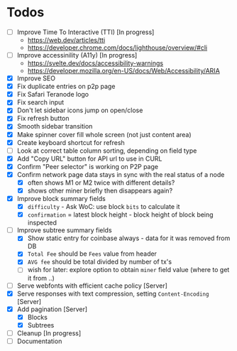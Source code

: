 # Todos

- [ ] Improve Time To Interactive (TTI) [In progress]
  - https://web.dev/articles/tti
  - https://developer.chrome.com/docs/lighthouse/overview/#cli
- [ ] Improve accessinility (A11y) [In progress]
  - https://svelte.dev/docs/accessibility-warnings
  - https://developer.mozilla.org/en-US/docs/Web/Accessibility/ARIA
- [x] Improve SEO
- [x] Fix duplicate entries on p2p page
- [x] Fix Safari Teranode logo
- [x] Fix search input
- [x] Don't let sidebar icons jump on open/close
- [x] Fix refresh button
- [x] Smooth sidebar transition
- [x] Make spinner cover fill whole screen (not just content area)
- [x] Create keyboard shortcut for refresh
- [ ] Look at correct table column sorting, depending on field type
- [x] Add "Copy URL" button for API url to use in CURL
- [x] Confirm "Peer selector" is working on P2P page
- [x] Confirm network page data stays in sync with the real status of a node
  - [x] often shows M1 or M2 twice with different details?
  - [x] shows other miner briefly then disappears again?
- [x] Improve block summary fields
  - [x] `difficulty` - Ask WoC: use block `bits` to calculate it
  - [x] `confirmation` = latest block height - block height of block being inspected
- [ ] Improve subtree summary fields
  - [x] Show static entry for coinbase always - data for it was removed from DB
  - [x] `Total Fee` should be `Fees` value from header
  - [x] `AVG fee` should be total divided by number of tx's
  - [ ] wish for later: explore option to obtain `miner` field value (where to get it from ..)
- [ ] Serve webfonts with efficient cache policy [Server]
- [x] Serve responses with text compression, setting `Content-Encoding` [Server]
- [x] Add pagination [Server]
  - [x] Blocks
  - [x] Subtrees
- [ ] Cleanup [In progress]
- [ ] Documentation
